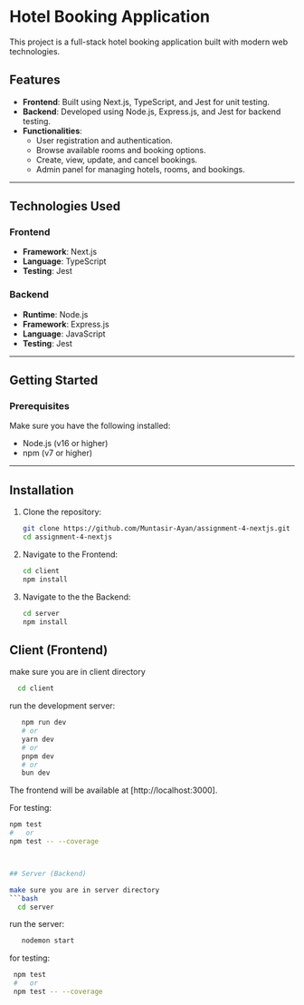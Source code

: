 # Hotel Booking Application

This project is a full-stack hotel booking application built with modern web technologies.

## Features

- **Frontend**: Built using Next.js, TypeScript, and Jest for unit testing.
- **Backend**: Developed using Node.js, Express.js, and Jest for backend testing.
- **Functionalities**:
  - User registration and authentication.
  - Browse available rooms and booking options.
  - Create, view, update, and cancel bookings.
  - Admin panel for managing hotels, rooms, and bookings.

---
## Technologies Used

### Frontend
- **Framework**: Next.js
- **Language**: TypeScript
- **Testing**: Jest

### Backend
- **Runtime**: Node.js
- **Framework**: Express.js
- **Language**: JavaScript
- **Testing**: Jest

---
## Getting Started

### Prerequisites
Make sure you have the following installed:
- Node.js (v16 or higher)
- npm (v7 or higher)

---

## Installation

1. Clone the repository:
   ```bash
   git clone https://github.com/Muntasir-Ayan/assignment-4-nextjs.git
   cd assignment-4-nextjs

2. Navigate to the Frontend:
    ```bash
    cd client
    npm install
    ```
3. Navigate to the the Backend:
    ```bash
    cd server
    npm install
    ```

## Client (Frontend)

make sure you are in client directory
  ```bash
    cd client
 ```
run the development server:
 ```bash
    npm run dev
    # or
    yarn dev
    # or
    pnpm dev
    # or
    bun dev
 ```
 
The frontend will be available at [http://localhost:3000].

 For testing:
  ```bash
  npm test
  #   or
  npm test -- --coverage



## Server (Backend)

make sure you are in server directory
 ```bash
    cd server
 ```
run the server:
 ```bash
    nodemon start
 ```
for testing:
 ```bash
  npm test
  #   or
  npm test -- --coverage
 ```

